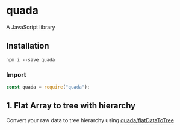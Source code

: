 # quada

A JavaScript library

## Installation

`npm i --save quada`

### Import

```js
const quada = require("quada");
```

## 1. Flat Array to tree with hierarchy

Convert your raw data to tree hierarchy using [quada/flatDataToTree](https://github.com/jithinolickal/quada/tree/master/lib/flatDataToTree#flat-array-to-tree-with-hierarchy)

